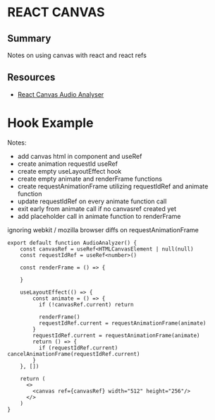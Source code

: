 # REACT CANVAS

## Summary
Notes on using canvas with react and react refs

## Resources
- [React Canvas Audio Analyser](https://javascript.plainenglish.io/canvas-animation-inside-react-components-with-requestanimationframe-c5d594afc1b)


# Hook Example
Notes:
- add canvas html in component and useRef
- create animation requestId useRef
- create empty useLayoutEffect hook
- create empty animate and renderFrame functions
- create requestAnimationFrame utilizing requestIdRef and animate function
- update requestIdRef on every animate function call
- exit early from animate call if no canvasref created yet
- add placeholder call in animate function to renderFrame

ignoring webkit / mozilla browser diffs on requestAnimationFrame
```tsx
export default function AudioAnalyzer() {
    const canvasRef = useRef<HTMLCanvasElement | null(null)
    const requestIdRef = useRef<number>()

    const renderFrame = () => {

    }

    useLayoutEffect(() => {
        const animate = () => {
          if (!canvasRef.current) return

          renderFrame()
          requestIdRef.current = requestAnimationFrame(animate)
        }
        requestIdRef.current = requestAnimationFrame(animate)
        return () => {
          if (requestIdRef.current) cancelAnimationFrame(requestIdRef.current)
        }
    }, [])
    
    return (
      <>
        <canvas ref={canvasRef} width="512" height="256"/>
      </>
    )
}
```
